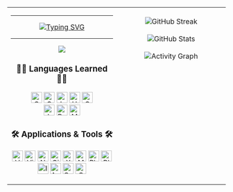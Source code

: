 <table width="100%">
  <tr>
    <!-- LEFT: Intro + rectangular badges -->
    <td width="50%" valign="top" align="center">
      <hr>
      <p align="center">
        <a href="https://git.io/typing-svg">
        <img src="https://readme-typing-svg.demolab.com?font=Fira+Code&size=22&pause=1000&center=true&vCenter=true&width=520&lines=Hello%21+I%27m+a+Junior+Developer.;Welcome+to+my+GitHub+profile%21;Contact+me%21+Let%27s+work+together%21&color=00FF00&background=000000" alt="Typing SVG">
        </a>
      </p>
      <hr>
      <img src="https://github-readme-language-stats-sand.vercel.app/api/top-langs/?username=CodeSaysWhat&count_private=true&layout=compact&title_color=FFA500&text_color=FFA500&bg_color=000000&hide_border=true&cache_seconds=1800&card_width=500" />
      <h3>👩‍💻 Languages Learned 👩‍💻</h3>
<p>
  <img src="https://img.shields.io/badge/C%23-239120?style=for-the-badge&logo=csharp&logoColor=white" alt="C#" height="25">
  <img src="https://img.shields.io/badge/C++-00599C?style=for-the-badge&logo=cplusplus&logoColor=white" alt="C++" height="25">
  <img src="https://img.shields.io/badge/Java-ED8B00?style=for-the-badge&logo=java&logoColor=white" alt="Java" height="25">
  <img src="https://img.shields.io/badge/HTML5-E34F26?style=for-the-badge&logo=html5&logoColor=white" alt="HTML5" height="25">
  <img src="https://img.shields.io/badge/CSS3-1572B6?style=for-the-badge&logo=css3&logoColor=white" alt="CSS3" height="25"><br>
  <img src="https://img.shields.io/badge/JavaScript-F7DF1E?style=for-the-badge&logo=javascript&logoColor=000000" alt="JavaScript" height="25">
  <img src="https://img.shields.io/badge/React-20232A?style=for-the-badge&logo=react&logoColor=61DAFB" alt="React" height="25">
  <img src="https://img.shields.io/badge/MySQL-4479A1?style=for-the-badge&logo=mysql&logoColor=white" alt="MySQL" height="25">
</p>

<h3>🛠️ Applications & Tools 🛠️</h3>
<p>
  <img src="https://img.shields.io/badge/VS%20Code-007ACC?style=for-the-badge&logo=visual-studio-code&logoColor=white" alt="VS Code" height="25">
  <img src="https://img.shields.io/badge/Visual%20Studio-5C2D91?style=for-the-badge&logo=visual-studio&logoColor=white" alt="Visual Studio" height="25">
  <img src="https://img.shields.io/badge/NetBeans-1B6AC6?style=for-the-badge&logo=apache-netbeans-ide&logoColor=white" alt="NetBeans" height="25">
  <img src="https://img.shields.io/badge/Git-F05032?style=for-the-badge&logo=git&logoColor=white" alt="Git" height="25">
  <img src="https://img.shields.io/badge/XAMPP-FB7A24?style=for-the-badge&logo=xampp&logoColor=white" alt="XAMPP" height="25">
  <img src="https://img.shields.io/badge/MySQL-4479A1?style=for-the-badge&logo=mysql&logoColor=white" alt="MySQL" height="25">
  <img src="https://img.shields.io/badge/Photoshop-31A8FF?style=for-the-badge&logo=adobe-photoshop&logoColor=white" alt="Photoshop" height="25">
  <img src="https://img.shields.io/badge/Blender-F5792A?style=for-the-badge&logo=blender&logoColor=white" alt="Blender" height="25">
  <img src="https://img.shields.io/badge/Inkscape-000000?style=for-the-badge&logo=inkscape&logoColor=white" alt="Inkscape" height="25">
  <img src="https://img.shields.io/badge/AutoCAD-E51050?style=for-the-badge&logo=autodesk&logoColor=white" alt="AutoCAD" height="25">
  <img src="https://img.shields.io/badge/Canva-00C4CC?style=for-the-badge&logo=canva&logoColor=white" alt="Canva" height="25">
  <img src="https://img.shields.io/badge/Godot-478CBF?style=for-the-badge&logo=godot-engine&logoColor=white" alt="Godot" height="25">
</p>
    </td>
    <!-- RIGHT: Stats -->
    <td width="50%" valign="top" align="center">
      <br>
      <img src="https://streak-stats.demolab.com?user=CodeSaysWhat&background=000000&ring=FFA500&fire=FFA500&currStreakNum=FFA500&sideNums=FFA500&currStreakLabel=FFA500&sideLabels=FFA500&dates=FFA500&stroke=FFA500&hide_border=true" alt="GitHub Streak">
      <br><br>
      <img src="https://github-readme-stats.vercel.app/api?username=CodeSaysWhat&show_icons=true&title_color=FFA500&text_color=FFA500&icon_color=FFA500&bg_color=000000&hide_border=true" alt="GitHub Stats">
      <br><br>
    <img src="https://github-readme-activity-graph.vercel.app/graph?username=CodeSaysWhat&bg_color=000000&color=FFA500&line=FFA500&point=FFFFFF&area=true&hide_border=true&height=500" alt="Activity Graph">
    </td>
  </tr>
</table>
